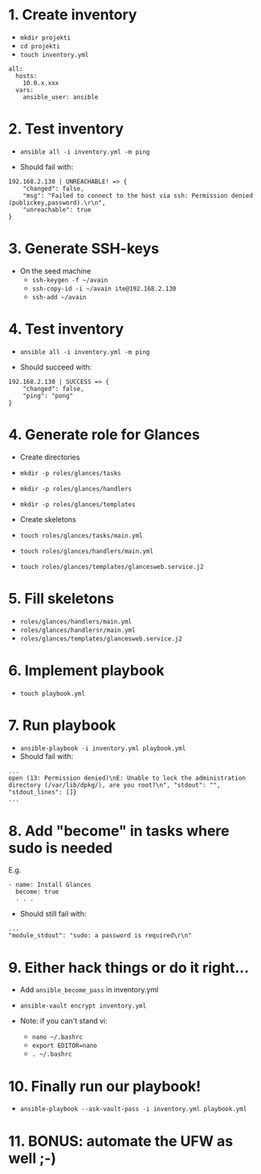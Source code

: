 # 1. Create inventory

- `mkdir projekti`
- `cd projekti`
- `touch inventory.yml`
```
all:
  hosts:
    10.0.x.xxx
  vars:
    ansible_user: ansible
```

# 2. Test inventory
- `ansible all -i inventory.yml -m ping`

- Should fail with:
```
192.168.2.130 | UNREACHABLE! => {
    "changed": false, 
    "msg": "Failed to connect to the host via ssh: Permission denied (publickey,password).\r\n", 
    "unreachable": true
}
```

# 3. Generate SSH-keys

- On the seed machine
  - `ssh-keygen -f ~/avain`
  - `ssh-copy-id -i ~/avain ite@192.168.2.130`
  - `ssh-add ~/avain`
  
# 4. Test inventory
- `ansible all -i inventory.yml -m ping`

- Should succeed with:
```
192.168.2.130 | SUCCESS => {
    "changed": false, 
    "ping": "pong"
}
```

# 4. Generate role for Glances

- Create directories
- `mkdir -p roles/glances/tasks`
- `mkdir -p roles/glances/handlers`
- `mkdir -p roles/glances/templates`

- Create skeletons
- `touch roles/glances/tasks/main.yml`
- `touch roles/glances/handlers/main.yml`
- `touch roles/glances/templates/glancesweb.service.j2`

# 5. Fill skeletons

- `roles/glances/handlers/main.yml`
- `roles/glances/handlersr/main.yml`
- `roles/glances/templates/glancesweb.service.j2`

# 6. Implement playbook
- `touch playbook.yml`

# 7. Run playbook

- `ansible-playbook -i inventory.yml playbook.yml`
- Should fail with:
```
...
open (13: Permission denied)\nE: Unable to lock the administration directory (/var/lib/dpkg/), are you root?\n", "stdout": "", "stdout_lines": []}
...
```

# 8. Add "become" in tasks where sudo is needed

E.g.
```
- name: Install Glances
  become: true
  . . .
```

- Should still fail with:
```
...
"module_stdout": "sudo: a password is required\r\n"
```

# 9. Either hack things or do it right...

- Add `ansible_become_pass` in inventory.yml
- `ansible-vault encrypt inventory.yml`

- Note: if you can't stand vi:
  - `nano ~/.bashrc`
  - `export EDITOR=nano`
  - `. ~/.bashrc`
  
# 10. Finally run our playbook!
- `ansible-playbook --ask-vault-pass -i inventory.yml playbook.yml`

# 11. BONUS: automate the UFW as well ;-)
